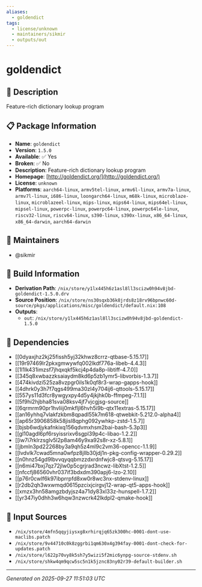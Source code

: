 ```yaml
---
aliases:
  - goldendict
tags:
  - license/unknown
  - maintainers/sikmir
  - outputs/out
---
```


# goldendict

## 📝 Description

Feature-rich dictionary lookup program

## 📋 Package Information

- **Name**: `goldendict`
- **Version**: `1.5.0`
- **Available**: ✅ Yes
- **Broken**: ✅ No
- **Description**: Feature-rich dictionary lookup program
- **Homepage**: [http://goldendict.org/](http://goldendict.org/)
- **License**: `unknown`
- **Platforms**: `aarch64-linux`, `armv5tel-linux`, `armv6l-linux`, `armv7a-linux`, `armv7l-linux`, `i686-linux`, `loongarch64-linux`, `m68k-linux`, `microblaze-linux`, `microblazeel-linux`, `mips-linux`, `mips64-linux`, `mips64el-linux`, `mipsel-linux`, `powerpc-linux`, `powerpc64-linux`, `powerpc64le-linux`, `riscv32-linux`, `riscv64-linux`, `s390-linux`, `s390x-linux`, `x86_64-linux`, `x86_64-darwin`, `aarch64-darwin`
## 👥 Maintainers

- @sikmir


## 🔧 Build Information

- **Derivation Path**: `/nix/store/y1lx445h6z1asl8ll3scizw0h94v8jbd-goldendict-1.5.0.drv`
- **Source Position**: `/nix/store/ns30sqxb36k8jrds8z18rv96bpnwc60d-source/pkgs/applications/misc/goldendict/default.nix:108`
- **Outputs**:
  - `out`:  `/nix/store/y1lx445h6z1asl8ll3scizw0h94v8jbd-goldendict-1.5.0`

## 🔗 Dependencies

- [[0dyaxjhz2kj25fissh5yj32khwz8crrz-qtbase-5.15.17]]
- [[19r97469lr2pkxgmwywfq002lkdf776a-libeb-4.4.3]]
- [[1l1lk431imzsf7jhqxqkf5kcj4p4da8p-libtiff-4.7.0]]
- [[345q8xwbazzksaiaydm8kd6p5zb1ymr5-libvorbis-1.3.7]]
- [[474kivdzi525za8vzpgr0ils1k0qf8r3-wrap-gapps-hook]]
- [[4dhrk0y3h7f7qgs499ma30zl4y704ij6-qttools-5.15.17]]
- [[557ys11d3fcr8ywgyxpy4d5y4jkjhk0b-ffmpeg-7.1.1]]
- [[5f9hi2hjbha81sva08ksv4jf7vjcgjsg-source]]
- [[6qrmrm90pr1hvliij0mkfljl6hvh5i9b-qtx11extras-5.15.17]]
- [[an16yhhq7vlakfzkbm8qpadl55k7m618-qtwebkit-5.212.0-alpha4]]
- [[ap65r3906858k58jisl8qphg092ywhkp-zstd-1.5.7]]
- [[bjsb6wdjykafnkixq156qdvmxhsm2bai-bash-5.3p3]]
- [[gl10agdl6pf6rsyissrixv6sgpl39p4c-libao-1.2.2]]
- [[iw7i7rklrzsglv5l2p8am46y9xa92s8r-xz-5.8.1]]
- [[jbmln3pd22268by3a9qh5z4ml9c2vm36-opencc-1.1.9]]
- [[lvdvlk7cwad5mna0wfpz8jllb30jdj1n-pkg-config-wrapper-0.29.2]]
- [[n0hnz54gd9lbvvqyqqbmzzdxrdnfwjc8-qtsvg-5.15.17]]
- [[n6mi47bxj7qz72jlw0p5cgrjrad3ncwz-libXtst-1.2.5]]
- [[nfccfj86560vhr037if3bdxdm390apj6-lzo-2.10]]
- [[p76r0cwlf6k97ibprrpfd8xw0r8wc3nx-stdenv-linux]]
- [[r2db2qh3wxwmqd0615pzcixjcirgvj12-wrap-qt5-apps-hook]]
- [[xmzx3hn58amgzbdyjsz4a71dy83xl33z-hunspell-1.7.2]]
- [[yr347iy0dhh3w6hqw3nzwcrk42lkdpl2-qmake-hook]]

## 📁 Input Sources

- `/nix/store/4mfn5qqyjiysxg8xrhirqjq65zk300hc-0001-dont-use-maclibs.patch`
- `/nix/store/9v44710c0k8zggrbi1qm630x4g394fay-0001-dont-check-for-updates.patch`
- `/nix/store/l622p70vy8k5sh7y5wizi5f2mic6ynpg-source-stdenv.sh`
- `/nix/store/shkw4qm9qcw5sc5n1k5jznc83ny02r39-default-builder.sh`

---
*Generated on 2025-09-27 11:51:03 UTC*
